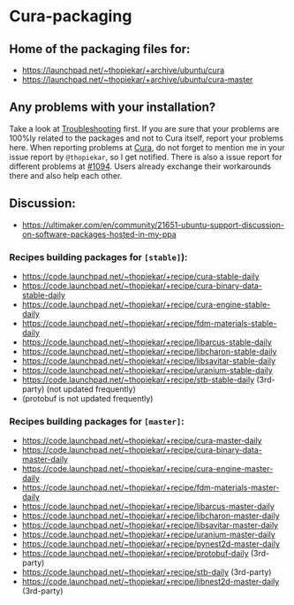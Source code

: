 # Cura-packaging

## Home of the packaging files for:
* https://launchpad.net/~thopiekar/+archive/ubuntu/cura
* https://launchpad.net/~thopiekar/+archive/ubuntu/cura-master

## Any problems with your installation?
Take a look at [Troubleshooting](Troubleshooting.md) first. If you are sure that your problems are 100%ly related to the packages and not to Cura itself, report your problems here. When reporting problems at [Cura](https://github.com/Ultimaker/Cura), do not forget to mention me in your issue report by `@thopiekar`, so I get notified.
There is also a issue report for different problems at [#1094](https://github.com/Ultimaker/Cura/issues/1094). Users already exchange their workarounds there and also help each other.

## Discussion:
* https://ultimaker.com/en/community/21651-ubuntu-support-discussion-on-software-packages-hosted-in-my-ppa

### Recipes building packages for `[stable]`):
* https://code.launchpad.net/~thopiekar/+recipe/cura-stable-daily
* https://code.launchpad.net/~thopiekar/+recipe/cura-binary-data-stable-daily
* https://code.launchpad.net/~thopiekar/+recipe/cura-engine-stable-daily
* https://code.launchpad.net/~thopiekar/+recipe/fdm-materials-stable-daily
* https://code.launchpad.net/~thopiekar/+recipe/libarcus-stable-daily
* https://code.launchpad.net/~thopiekar/+recipe/libcharon-stable-daily
* https://code.launchpad.net/~thopiekar/+recipe/libsavitar-stable-daily
* https://code.launchpad.net/~thopiekar/+recipe/uranium-stable-daily
* https://code.launchpad.net/~thopiekar/+recipe/stb-stable-daily (3rd-party) (not updated frequently)
* (protobuf is not updated frequently)

### Recipes building packages for `[master]`:
* https://code.launchpad.net/~thopiekar/+recipe/cura-master-daily
* https://code.launchpad.net/~thopiekar/+recipe/cura-binary-data-master-daily
* https://code.launchpad.net/~thopiekar/+recipe/cura-engine-master-daily
* https://code.launchpad.net/~thopiekar/+recipe/fdm-materials-master-daily
* https://code.launchpad.net/~thopiekar/+recipe/libarcus-master-daily
* https://code.launchpad.net/~thopiekar/+recipe/libcharon-master-daily
* https://code.launchpad.net/~thopiekar/+recipe/libsavitar-master-daily
* https://code.launchpad.net/~thopiekar/+recipe/uranium-master-daily
* https://code.launchpad.net/~thopiekar/+recipe/pynest2d-master-daily
* https://code.launchpad.net/~thopiekar/+recipe/protobuf-daily (3rd-party)
* https://code.launchpad.net/~thopiekar/+recipe/stb-daily (3rd-party)
* https://code.launchpad.net/~thopiekar/+recipe/libnest2d-master-daily (3rd-party)
